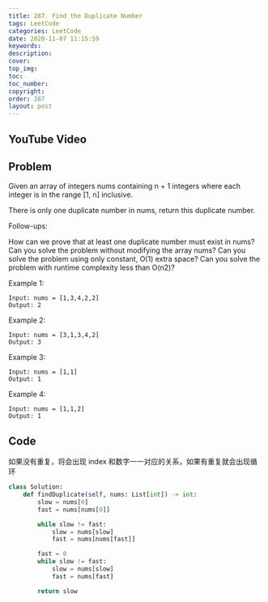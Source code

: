 ```yaml
---
title: 287. Find the Duplicate Number
tags: LeetCode
categories: LeetCode
date: 2020-11-07 11:15:59
keywords:
description:
cover:
top_img:
toc:
toc_number:
copyright:
order: 287
layout: post
---
```


## YouTube Video

## Problem

Given an array of integers nums containing n + 1 integers where each integer is in the range [1, n] inclusive.

There is only one duplicate number in nums, return this duplicate number.

Follow-ups:

How can we prove that at least one duplicate number must exist in nums?
Can you solve the problem without modifying the array nums?
Can you solve the problem using only constant, O(1) extra space?
Can you solve the problem with runtime complexity less than O(n2)?

Example 1:

```
Input: nums = [1,3,4,2,2]
Output: 2
```

Example 2:

```
Input: nums = [3,1,3,4,2]
Output: 3
```

Example 3:

```
Input: nums = [1,1]
Output: 1
```

Example 4:

```
Input: nums = [1,1,2]
Output: 1
```

## Code

如果没有重复，将会出现 index 和数字一一对应的关系，如果有重复就会出现循环

```python
class Solution:
    def findDuplicate(self, nums: List[int]) -> int:
        slow = nums[0]
        fast = nums[nums[0]]

        while slow != fast:
            slow = nums[slow]
            fast = nums[nums[fast]]

        fast = 0
        while slow != fast:
            slow = nums[slow]
            fast = nums[fast]

        return slow
```
